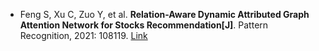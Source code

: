 * Feng S, Xu C, Zuo Y, et al. <b>Relation-Aware Dynamic Attributed Graph Attention Network for Stocks Recommendation[J]</b>. Pattern Recognition, 2021: 108119. [Link](https://www.sciencedirect.com/science/article/pii/S003132032100306X)